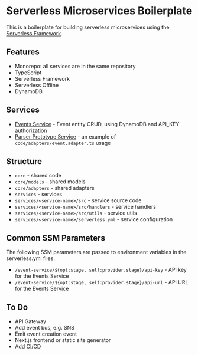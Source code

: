 # Serverless Microservices Boilerplate

This is a boilerplate for building serverless microservices using the [Serverless Framework](https://serverless.com/).

## Features

- Monorepo: all services are in the same repository
- TypeScript
- Serverless Framework
- Serverless Offline
- DynamoDB

## Services

- [Events Service](services/events-service/README.md) - Event entity CRUD, using DynamoDB and API_KEY authorization
- [Parser Prototype Service](services/parser-proto-service/README.md) - an example of `code/adapters/event.adapter.ts` usage

## Structure

- `core` - shared code
- `core/models` - shared models
- `core/adapters` - shared adapters
- `services` - services
- `services/<service-name>/src` - service source code
- `services/<service-name>/src/handlers` - service handlers
- `services/<service-name>/src/utils` - service utils
- `services/<service-name>/serverless.yml` - service configuration


## Common SSM Parameters

The following SSM parameters are passed to environment variables in the serverless.yml files:

- `/event-service/${opt:stage, self:provider.stage}/api-key` - API key for the Events Service
- `/event-service/${opt:stage, self:provider.stage}/api-url` - API URL for the Events Service

## To Do

- API Gateway
- Add event bus, e.g. SNS
- Emit event creation event
- Next.js frontend or static site generator
- Add CI/CD